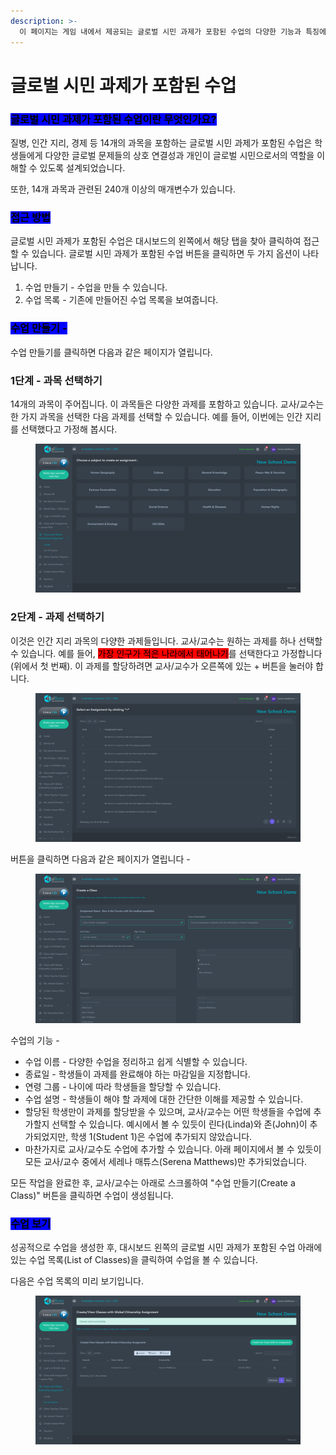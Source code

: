 ```yaml
---
description: >-
  이 페이지는 게임 내에서 제공되는 글로벌 시민 과제가 포함된 수업의 다양한 기능과 특징에 대해 설명합니다.
---
```


# 글로벌 시민 과제가 포함된 수업

### <mark style="background-color:blue;">글로벌 시민 과제가 포함된 수업이란 무엇인가요?</mark>

질병, 인간 지리, 경제 등 14개의 과목을 포함하는 글로벌 시민 과제가 포함된 수업은 학생들에게 다양한 글로벌 문제들의 상호 연결성과 개인이 글로벌 시민으로서의 역할을 이해할 수 있도록 설계되었습니다.

또한, 14개 과목과 관련된 240개 이상의 매개변수가 있습니다.



### <mark style="background-color:blue;">접근 방법</mark>

글로벌 시민 과제가 포함된 수업은 대시보드의 왼쪽에서 해당 탭을 찾아 클릭하여 접근할 수 있습니다. 글로벌 시민 과제가 포함된 수업 버튼을 클릭하면 두 가지 옵션이 나타납니다.

1. 수업 만들기 - 수업을 만들 수 있습니다.
2. 수업 목록 - 기존에 만들어진 수업 목록을 보여줍니다.



### <mark style="background-color:blue;">수업 만들기 -</mark>

수업 만들기를 클릭하면 다음과 같은 페이지가 열립니다.

### **1단계 - 과목 선택하기**

14개의 과목이 주어집니다. 이 과목들은 다양한 과제를 포함하고 있습니다. 교사/교수는 한 가지 과목을 선택한 다음 과제를 선택할 수 있습니다. 예를 들어, 이번에는 인간 지리를 선택했다고 가정해 봅시다.

<figure><img src="../.gitbook/assets/image (5).png" alt=""><figcaption></figcaption></figure>

### 2단계 - 과제 선택하기

이것은 인간 지리 과목의 다양한 과제들입니다. 교사/교수는 원하는 과제를 하나 선택할 수 있습니다. 예를 들어, <mark style="background-color:red;">가장 인구가 적은 나라에서 태어나기</mark>를 선택한다고 가정합니다(위에서 첫 번째). 이 과제를 할당하려면 교사/교수가 오른쪽에 있는 + 버튼을 눌러야 합니다.

<figure><img src="../.gitbook/assets/image (6).png" alt=""><figcaption></figcaption></figure>

버튼을 클릭하면 다음과 같은 페이지가 열립니다 -



<figure><img src="../.gitbook/assets/Screenshot 2024-03-11 122522.png" alt=""><figcaption></figcaption></figure>

수업의 기능 -

* 수업 이름 - 다양한 수업을 정리하고 쉽게 식별할 수 있습니다.
* 종료일 - 학생들이 과제를 완료해야 하는 마감일을 지정합니다.
* 연령 그룹 - 나이에 따라 학생들을 할당할 수 있습니다.
* 수업 설명 - 학생들이 해야 할 과제에 대한 간단한 이해를 제공할 수 있습니다.
* 할당된 학생만이 과제를 할당받을 수 있으며, 교사/교수는 어떤 학생들을 수업에 추가할지 선택할 수 있습니다. 예시에서 볼 수 있듯이 린다(Linda)와 존(John)이 추가되었지만, 학생 1(Student 1)은 수업에 추가되지 않았습니다.
* 마찬가지로 교사/교수도 수업에 추가할 수 있습니다. 아래 페이지에서 볼 수 있듯이 모든 교사/교수 중에서 세레나 매튜스(Serena Matthews)만 추가되었습니다.

모든 작업을 완료한 후, 교사/교수는 아래로 스크롤하여 "수업 만들기(Create a Class)" 버튼을 클릭하면 수업이 생성됩니다.



### <mark style="background-color:blue;">수업 보기</mark>

성공적으로 수업을 생성한 후, 대시보드 왼쪽의 글로벌 시민 과제가 포함된 수업 아래에 있는 수업 목록(List of Classes)을 클릭하여 수업을 볼 수 있습니다.&#x20;

다음은 수업 목록의 미리 보기입니다.

<figure><img src="../.gitbook/assets/image (7).png" alt=""><figcaption></figcaption></figure>
